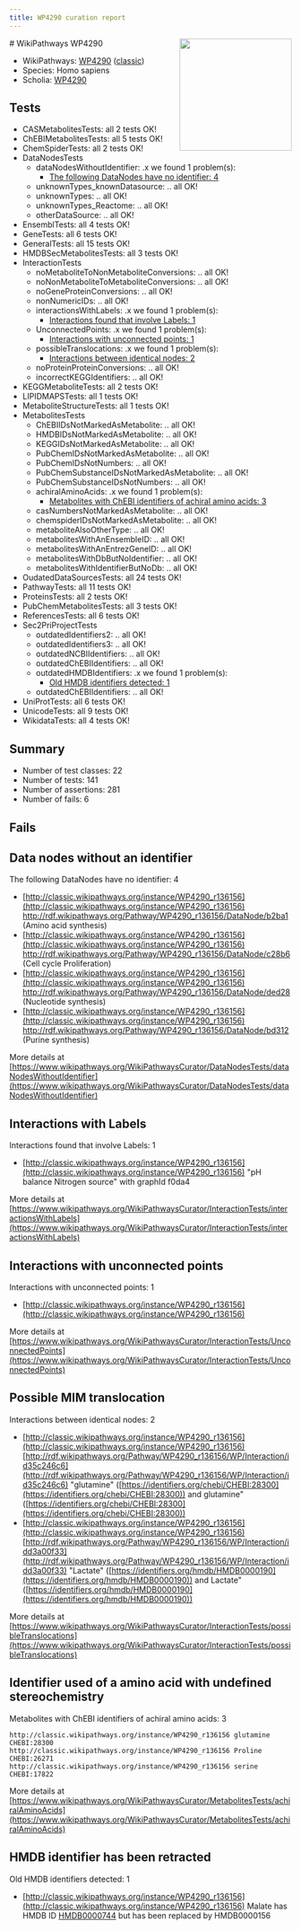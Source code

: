 ```yaml
---
title: WP4290 curation report
---
```


<img style="float: right; width: 200px" src="https://upload.wikimedia.org/wikipedia/commons/thumb/8/83/Wplogo_with_text_500.png/640px-Wplogo_with_text_500.png" />
# WikiPathways WP4290

* WikiPathways: [WP4290](https://wikipathways.org/pathways/WP4290) ([classic](https://classic.wikipathways.org/instance/WP4290))
* Species: Homo sapiens
* Scholia: [WP4290](https://scholia.toolforge.org/wikipathways/WP4290)
## Tests
* CASMetabolitesTests: all 2 tests OK!
* ChEBIMetabolitesTests: all 5 tests OK!
* ChemSpiderTests: all 2 tests OK!
* DataNodesTests
    * dataNodesWithoutIdentifier: .x we found 1 problem(s):
        * [The following DataNodes have no identifier: 4](#d2d32fa3)
    * unknownTypes_knownDatasource: .. all OK!
    * unknownTypes: .. all OK!
    * unknownTypes_Reactome: .. all OK!
    * otherDataSource: .. all OK!
* EnsemblTests: all 4 tests OK!
* GeneTests: all 6 tests OK!
* GeneralTests: all 15 tests OK!
* HMDBSecMetabolitesTests: all 3 tests OK!
* InteractionTests
    * noMetaboliteToNonMetaboliteConversions: .. all OK!
    * noNonMetaboliteToMetaboliteConversions: .. all OK!
    * noGeneProteinConversions: .. all OK!
    * nonNumericIDs: .. all OK!
    * interactionsWithLabels: .x we found 1 problem(s):
        * [Interactions found that involve Labels: 1](#630d2678)
    * UnconnectedPoints: .x we found 1 problem(s):
        * [Interactions with unconnected points: 1](#35a61ad9)
    * possibleTranslocations: .x we found 1 problem(s):
        * [Interactions between identical nodes: 2](#1c118207)
    * noProteinProteinConversions: .. all OK!
    * incorrectKEGGIdentifiers: .. all OK!
* KEGGMetaboliteTests: all 2 tests OK!
* LIPIDMAPSTests: all 1 tests OK!
* MetaboliteStructureTests: all 1 tests OK!
* MetabolitesTests
    * ChEBIIDsNotMarkedAsMetabolite: .. all OK!
    * HMDBIDsNotMarkedAsMetabolite: .. all OK!
    * KEGGIDsNotMarkedAsMetabolite: .. all OK!
    * PubChemIDsNotMarkedAsMetabolite: .. all OK!
    * PubChemIDsNotNumbers: .. all OK!
    * PubChemSubstanceIDsNotMarkedAsMetabolite: .. all OK!
    * PubChemSubstanceIDsNotNumbers: .. all OK!
    * achiralAminoAcids: .x we found 1 problem(s):
        * [Metabolites with ChEBI identifiers of achiral amino acids: 3](#9c176090)
    * casNumbersNotMarkedAsMetabolite: .. all OK!
    * chemspiderIDsNotMarkedAsMetabolite: .. all OK!
    * metaboliteAlsoOtherType: .. all OK!
    * metabolitesWithAnEnsembleID: .. all OK!
    * metabolitesWithAnEntrezGeneID: .. all OK!
    * metabolitesWithDbButNoIdentifier: .. all OK!
    * metabolitesWithIdentifierButNoDb: .. all OK!
* OudatedDataSourcesTests: all 24 tests OK!
* PathwayTests: all 11 tests OK!
* ProteinsTests: all 2 tests OK!
* PubChemMetabolitesTests: all 3 tests OK!
* ReferencesTests: all 6 tests OK!
* Sec2PriProjectTests
    * outdatedIdentifiers2: .. all OK!
    * outdatedIdentifiers3: .. all OK!
    * outdatedNCBIIdentifiers: .. all OK!
    * outdatedChEBIIdentifiers: .. all OK!
    * outdatedHMDBIdentifiers: .x we found 1 problem(s):
        * [Old HMDB identifiers detected: 1](#62c83a00)
    * outdatedChEBIIdentifiers: .. all OK!
* UniProtTests: all 6 tests OK!
* UnicodeTests: all 9 tests OK!
* WikidataTests: all 4 tests OK!


## Summary

* Number of test classes: 22
* Number of tests: 141
* Number of assertions: 281
* Number of fails: 6

## Fails

<a name="d2d32fa3" />

## Data nodes without an identifier

The following DataNodes have no identifier: 4

* [http://classic.wikipathways.org/instance/WP4290_r136156](http://classic.wikipathways.org/instance/WP4290_r136156) http://rdf.wikipathways.org/Pathway/WP4290_r136156/DataNode/b2ba1 (Amino acid synthesis)
* [http://classic.wikipathways.org/instance/WP4290_r136156](http://classic.wikipathways.org/instance/WP4290_r136156) http://rdf.wikipathways.org/Pathway/WP4290_r136156/DataNode/c28b6 (Cell cycle
Proliferation)
* [http://classic.wikipathways.org/instance/WP4290_r136156](http://classic.wikipathways.org/instance/WP4290_r136156) http://rdf.wikipathways.org/Pathway/WP4290_r136156/DataNode/ded28 (Nucleotide synthesis)
* [http://classic.wikipathways.org/instance/WP4290_r136156](http://classic.wikipathways.org/instance/WP4290_r136156) http://rdf.wikipathways.org/Pathway/WP4290_r136156/DataNode/bd312 (Purine synthesis)


More details at [https://www.wikipathways.org/WikiPathwaysCurator/DataNodesTests/dataNodesWithoutIdentifier](https://www.wikipathways.org/WikiPathwaysCurator/DataNodesTests/dataNodesWithoutIdentifier)

<a name="630d2678" />

## Interactions with Labels

Interactions found that involve Labels: 1

* [http://classic.wikipathways.org/instance/WP4290_r136156](http://classic.wikipathways.org/instance/WP4290_r136156) "pH balance
Nitrogen source" with graphId f0da4


More details at [https://www.wikipathways.org/WikiPathwaysCurator/InteractionTests/interactionsWithLabels](https://www.wikipathways.org/WikiPathwaysCurator/InteractionTests/interactionsWithLabels)

<a name="35a61ad9" />

## Interactions with unconnected points

Interactions with unconnected points: 1

* [http://classic.wikipathways.org/instance/WP4290_r136156](http://classic.wikipathways.org/instance/WP4290_r136156)


More details at [https://www.wikipathways.org/WikiPathwaysCurator/InteractionTests/UnconnectedPoints](https://www.wikipathways.org/WikiPathwaysCurator/InteractionTests/UnconnectedPoints)

<a name="1c118207" />

## Possible MIM translocation

Interactions between identical nodes: 2

* [http://classic.wikipathways.org/instance/WP4290_r136156](http://classic.wikipathways.org/instance/WP4290_r136156) [http://rdf.wikipathways.org/Pathway/WP4290_r136156/WP/Interaction/id35c246c6](http://rdf.wikipathways.org/Pathway/WP4290_r136156/WP/Interaction/id35c246c6) "glutamine" ([https://identifiers.org/chebi/CHEBI:28300](https://identifiers.org/chebi/CHEBI:28300)) and 
glutamine" ([https://identifiers.org/chebi/CHEBI:28300](https://identifiers.org/chebi/CHEBI:28300))
* [http://classic.wikipathways.org/instance/WP4290_r136156](http://classic.wikipathways.org/instance/WP4290_r136156) [http://rdf.wikipathways.org/Pathway/WP4290_r136156/WP/Interaction/idd3a00f33](http://rdf.wikipathways.org/Pathway/WP4290_r136156/WP/Interaction/idd3a00f33) "Lactate" ([https://identifiers.org/hmdb/HMDB0000190](https://identifiers.org/hmdb/HMDB0000190)) and 
Lactate" ([https://identifiers.org/hmdb/HMDB0000190](https://identifiers.org/hmdb/HMDB0000190))


More details at [https://www.wikipathways.org/WikiPathwaysCurator/InteractionTests/possibleTranslocations](https://www.wikipathways.org/WikiPathwaysCurator/InteractionTests/possibleTranslocations)

<a name="9c176090" />

## Identifier used of a amino acid with undefined stereochemistry

Metabolites with ChEBI identifiers of achiral amino acids: 3
```
http://classic.wikipathways.org/instance/WP4290_r136156 glutamine CHEBI:28300
http://classic.wikipathways.org/instance/WP4290_r136156 Proline CHEBI:26271
http://classic.wikipathways.org/instance/WP4290_r136156 serine CHEBI:17822
```

More details at [https://www.wikipathways.org/WikiPathwaysCurator/MetabolitesTests/achiralAminoAcids](https://www.wikipathways.org/WikiPathwaysCurator/MetabolitesTests/achiralAminoAcids)

<a name="62c83a00" />

## HMDB identifier has been retracted

Old HMDB identifiers detected: 1

* [http://classic.wikipathways.org/instance/WP4290_r136156](http://classic.wikipathways.org/instance/WP4290_r136156) Malate has HMDB ID [HMDB0000744](https://bioregistry.io/hmdb:HMDB0000744) but has been replaced by HMDB0000156


